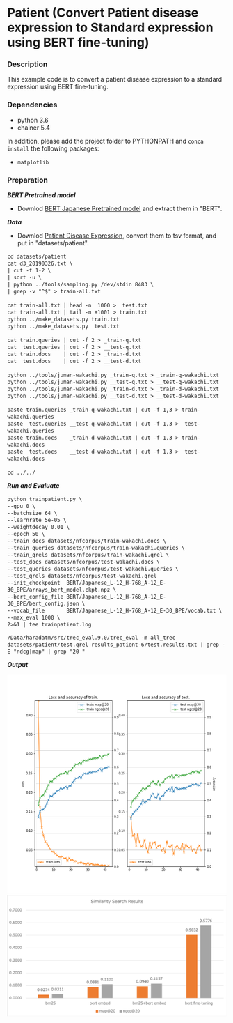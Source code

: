 # Patient (Convert Patient disease expression to Standard expression using BERT fine-tuning)

### Description

This example code is to convert a patient disease expression to a standard expression using BERT fine-tuning.

### Dependencies
- python 3.6
- chainer 5.4

In addition, please add the project folder to PYTHONPATH and `conca install` the following packages:
- `matplotlib`

### Preparation ###

***BERT Pretrained model***

  - Downlod [BERT Japanese Pretrained model](http://nlp.ist.i.kyoto-u.ac.jp/index.php?BERT日本語Pretrainedモデル) and extract them in "BERT".

***Data***

  - Downlod [Patient Disease Expression](http://sociocom.jp/~data/2019-pde/data/D3_20190326.xlsx), convert them to tsv format, and put in "datasets/patient".

```
cd datasets/patient
cat d3_20190326.txt \
| cut -f 1-2 \
| sort -u \
| python ../tools/sampling.py /dev/stdin 8483 \
| grep -v "^$" > train-all.txt

cat train-all.txt | head -n  1000 >  test.txt
cat train-all.txt | tail -n +1001 > train.txt
python ../make_datasets.py train.txt
python ../make_datasets.py  test.txt

cat train.queries | cut -f 2 > _train-q.txt
cat  test.queries | cut -f 2 > __test-q.txt
cat train.docs    | cut -f 2 > _train-d.txt
cat  test.docs    | cut -f 2 > __test-d.txt

python ../tools/juman-wakachi.py _train-q.txt > _train-q-wakachi.txt
python ../tools/juman-wakachi.py __test-q.txt > __test-q-wakachi.txt
python ../tools/juman-wakachi.py _train-d.txt > _train-d-wakachi.txt
python ../tools/juman-wakachi.py __test-d.txt > __test-d-wakachi.txt

paste train.queries _train-q-wakachi.txt | cut -f 1,3 > train-wakachi.queries
paste  test.queries __test-q-wakachi.txt | cut -f 1,3 >  test-wakachi.queries
paste train.docs    _train-d-wakachi.txt | cut -f 1,3 > train-wakachi.docs   
paste  test.docs    __test-d-wakachi.txt | cut -f 1,3 >  test-wakachi.docs   

cd ../../
```

***Run and Evaluate***

```
python trainpatient.py \
--gpu 0 \
--batchsize 64 \
--learnrate 5e-05 \
--weightdecay 0.01 \
--epoch 50 \
--train_docs datasets/nfcorpus/train-wakachi.docs \
--train_queries datasets/nfcorpus/train-wakachi.queries \
--train_qrels datasets/nfcorpus/train-wakachi.qrel \
--test_docs datasets/nfcorpus/test-wakachi.docs \
--test_queries datasets/nfcorpus/test-wakachi.queries \
--test_qrels datasets/nfcorpus/test-wakachi.qrel
--init_checkpoint  BERT/Japanese_L-12_H-768_A-12_E-30_BPE/arrays_bert_model.ckpt.npz \
--bert_config_file BERT/Japanese_L-12_H-768_A-12_E-30_BPE/bert_config.json \
--vocab_file       BERT/Japanese_L-12_H-768_A-12_E-30_BPE/vocab.txt \
--max_eval 1000 \
2>&1 | tee trainpatient.log
```

```
/Data/haradatm/src/trec_eval.9.0/trec_eval -m all_trec datasets/patient/test.qrel results_patient-6/test.results.txt | grep -E "ndcg|map" | grep "20 "
```

***Output***

<img src="results/result_patient.png"/>
<img src="results/results.png"/>
